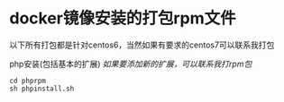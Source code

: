 # docker镜像安装的打包rpm文件
以下所有打包都是针对centos6，当然如果有要求的centos7可以联系我打包

php安装(包括基本的扩展) *如果要添加新的扩展，可以联系我打rpm包*
```
cd phprpm
sh phpinstall.sh
```
